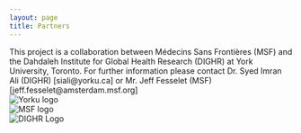 ```yaml
---
layout: page
title: Partners
---
```

<div>
    This project is a collaboration between 
    Médecins Sans Frontières (MSF) and the Dahdaleh Institute for Global Health Research (DIGHR) at York University, Toronto. 
    For further information please contact Dr. Syed Imran Ali (DIGHR) [siali@yorku.ca]  or Mr. Jeff Fesselet (MSF) [jeff.fesselet@amsterdam.msf.org]
<div>

<div class="row">
  <div class="column">
     <img src="/swot/public/images/yorku_logo.png" alt="Yorku logo">
  </div>
  <div class="column">
     <img src="/swot/public/images/MSF.jpg" alt="MSF logo">
  </div>
  <div class="column">
     <img src="/swot/public/images/DIGHRlogo-red.png" alt="DIGHR Logo">
  </div>
</div>
